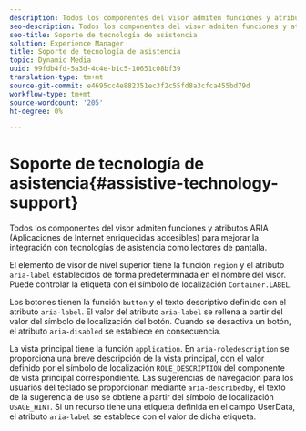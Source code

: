 ```yaml
---
description: Todos los componentes del visor admiten funciones y atributos ARIA (Aplicaciones de Internet enriquecidas accesibles) para mejorar la integración con tecnologías de asistencia como lectores de pantalla.
seo-description: Todos los componentes del visor admiten funciones y atributos ARIA (Aplicaciones de Internet enriquecidas accesibles) para mejorar la integración con tecnologías de asistencia como lectores de pantalla.
seo-title: Soporte de tecnología de asistencia
solution: Experience Manager
title: Soporte de tecnología de asistencia
topic: Dynamic Media
uuid: 99fdb4fd-5a3d-4c4e-b1c5-10651c08bf39
translation-type: tm+mt
source-git-commit: e4695cc4e882351ec3f2c55fd8a3cfca455bd79d
workflow-type: tm+mt
source-wordcount: '205'
ht-degree: 0%

---
```



# Soporte de tecnología de asistencia{#assistive-technology-support}

Todos los componentes del visor admiten funciones y atributos ARIA (Aplicaciones de Internet enriquecidas accesibles) para mejorar la integración con tecnologías de asistencia como lectores de pantalla.

El elemento de visor de nivel superior tiene la función `region` y el atributo `aria-label` establecidos de forma predeterminada en el nombre del visor. Puede controlar la etiqueta con el símbolo de localización `Container.LABEL`.

Los botones tienen la función `button` y el texto descriptivo definido con el atributo `aria-label`. El valor del atributo `aria-label` se rellena a partir del valor del símbolo de localización del botón. Cuando se desactiva un botón, el atributo `aria-disabled` se establece en consecuencia.

La vista principal tiene la función `application`. En `aria-roledescription` se proporciona una breve descripción de la vista principal, con el valor definido por el símbolo de localización `ROLE_DESCRIPTION` del componente de vista principal correspondiente. Las sugerencias de navegación para los usuarios del teclado se proporcionan mediante `aria-describedby`, el texto de la sugerencia de uso se obtiene a partir del símbolo de localización `USAGE_HINT`. Si un recurso tiene una etiqueta definida en el campo UserData, el atributo `aria-label` se establece con el valor de dicha etiqueta.
